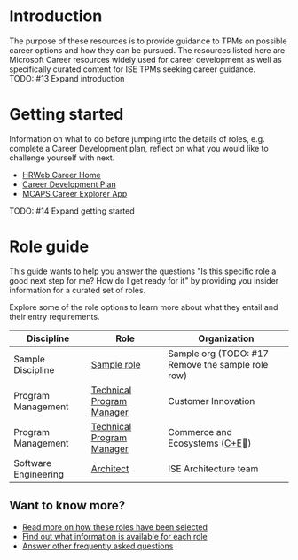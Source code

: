 # Introduction

The purpose of these resources is to provide guidance to TPMs on possible career options and how they can be pursued. The resources listed here are Microsoft Career resources widely used for career development as well as specifically curated content for ISE TPMs seeking career guidance.  
TODO: #13 Expand introduction

# Getting started

Information on what to do before jumping into the details of roles, e.g. complete a Career Development plan, reflect on what you would like to challenge yourself with next.

* [HRWeb Career Home][def-hrweb-home]
* [Career Development Plan][def-career-plan]
* [MCAPS Career Explorer App][def-career-app]

TODO: #14 Expand getting started 

# Role guide

This guide wants to help you answer the questions "Is this specific role a good next step for me? How do I get ready for it"
by providing you insider information for a curated set of roles.

Explore some of the role options to learn more about what they entail and their entry requirements.

| Discipline | Role | Organization |
| ---------- | ---- | ------------ |
| Sample Discipline | [Sample role](./roles/sample.md) | Sample org (TODO: #17 Remove the sample role row) |
| Program Management | [Technical Program Manager](./roles/ci-tpm.md) | Customer Innovation |
| Program Management | [Technical Program Manager](./roles/c-e-tpm.md) | Commerce and Ecosystems ([C+E][def-c-e-home]&#x1F517;) |
| Software Engineering | [Architect](./roles/ise-architect.md) | ISE Architecture team |

## Want to know more?

- [Read more on how these roles have been selected](./role-selection.md)
- [Find out what information is available for each role](./role-information.md)
- [Answer other frequently asked questions](./faq.md)

[def-hrweb-home]: https://microsoft.sharepoint.com/teams/EmployeeCareerDevelopment/SitePages/Career.aspx
[def-career-plan]: https://aka.ms/careerdevelopmentplan
[def-career-app]: https://microsoft.sharepoint.com/teams/MCAPSAcademy/SitePages/Career-Explorer.aspx
[def-c-e-home]: https://microsoft.sharepoint.com/teams/CoEc
